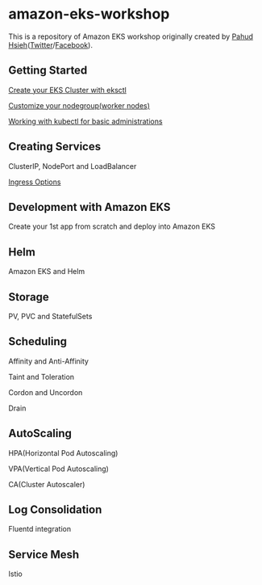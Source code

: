 # amazon-eks-workshop
This is a repository of Amazon EKS workshop originally created by [Pahud Hsieh](https://github.com/pahud)([Twitter](https://twitter.com/pahudnet)/[Facebook](https://www.facebook.com/pahudnet)). 



## Getting Started

[Create your EKS Cluster with eksctl](./00-getting-started/create-eks-with-eksctl.md)

[Customize your nodegroup(worker nodes)](./01-nodegroup/customize-nodegroup.md)

[Working with kubectl for basic administrations](./02-kubectl-basic-admin/kubectl-basic-admin.md)



## Creating Services

ClusterIP, NodePort and LoadBalancer

[Ingress Options](./03-creating-services/ingress-options.md)



## Development with Amazon EKS

Create your 1st app from scratch and deploy into Amazon EKS



## Helm

Amazon EKS and Helm



## Storage

PV, PVC and StatefulSets



## Scheduling

Affinity and Anti-Affinity

Taint and Toleration

Cordon and Uncordon

Drain



## AutoScaling

HPA(Horizontal Pod Autoscaling)

VPA(Vertical Pod Autoscaling)

CA(Cluster Autoscaler)





## Log Consolidation

Fluentd integration



## Service Mesh

Istio



